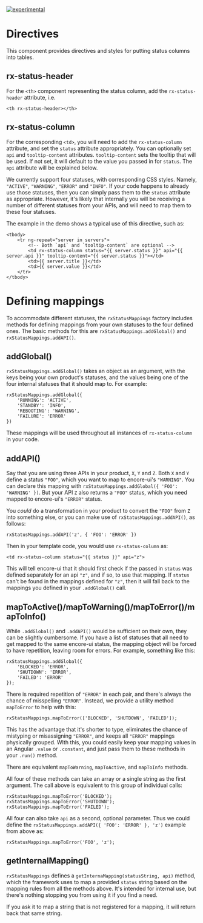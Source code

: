 [![experimental](http://badges.github.io/stability-badges/dist/experimental.svg)](http://github.com/badges/stability-badges)

# Directives 
This component provides directives and styles for putting status columns into tables.

## rx-status-header

For the `<th>` component representing the status column, add the `rx-status-header` attribute, i.e.

    <th rx-status-header></th>

## rx-status-column

For the corresponding `<td>`, you will need to add the `rx-status-column` attribute, and set the `status` attribute appropriately. You can optionally set `api` and `tooltip-content` attributes. `tooltip-content` sets the tooltip that will be used. If not set, it will default to the value you passed in for `status`. The `api` attribute will be explained below.

We currently support four statuses, with corresponding CSS styles. Namely, `"ACTIVE"`, `"WARNING"`, `"ERROR"` and `"INFO"`. If your code happens to already use those statuses, then you can simply pass them to the `status` attribute as appropriate. However, it's likely that internally you will be receiving a number of different statuses from your APIs, and will need to map them to these four statuses.

The example in the demo shows a typical use of this directive, such as:

    <tbody>
        <tr ng-repeat="server in servers">
            <!-- Both `api` and `tooltip-content` are optional -->
            <td rx-status-column status="{{ server.status }}" api="{{ server.api }}" tooltip-content="{{ server.status }}"></td>
            <td>{{ server.title }}</td>
            <td>{{ server.value }}</td>
        </tr>
    </tbody>


# Defining mappings

To accommodate different statuses, the `rxStatusMappings` factory includes methods for defining mappings from your own statuses to the four defined ones. The basic methods for this are `rxStatusMappings.addGlobal()` and `rxStatusMappings.addAPI()`.

## addGlobal()

`rxStatusMappings.addGlobal()` takes an object as an argument, with the keys being your own product's statuses, and the values being one of the four internal statuses that it should map to. For example:

    rxStatusMappings.addGlobal({
        'RUNNING': 'ACTIVE',
        'STANDBY': 'INFO',
        'REBOOTING': 'WARNING',
        'FAILURE': 'ERROR'
    })

These mappings will be used throughout all instances of `rx-status-column` in your code. 

## addAPI()

Say that you are using three APIs in your product, `X`, `Y` and `Z`. Both `X` and `Y` define a status `"FOO"`, which you want to map to encore-ui's `"WARNING"`. You can declare this  mapping with `rxStatusMappings.addGlobal({ 'FOO': 'WARNING' })`. But your API `Z` also returns a `"FOO"` status, which you need mapped to encore-ui's `"ERROR"` status. 

You _could_ do a transformation in your product to convert the `"FOO"` from `Z` into something else, or you can make use of `rxStatusMappings.addAPI()`, as follows:

    rxStatusMappings.addAPI('z', { 'FOO': 'ERROR' })

Then in your template code, you would use `rx-status-column` as:

    <td rx-status-column status="{{ status }}" api="z">

This will tell encore-ui that it should first check if the passed in `status` was defined separately for an api `"z"`, and if so, to use that mapping. If `status` can't be found in the mappings defined for `"z"`, then it will fall back to the mappings you defined in your `.addGlobal()` call.

## mapToActive()/mapToWarning()/mapToError()/mapToInfo()

While `.addGlobal()` and `.addAPI()` would be sufficient on their own, they can be slightly cumbersome. If you have a list of statuses that all need to get mapped to the same encore-ui status, the mapping object will be forced to have repetition, leaving room for errors. For example, something like this:

    rxStatusMappings.addGlobal({
        'BLOCKED': 'ERROR',
        'SHUTDOWN': 'ERROR',
        'FAILED': 'ERROR'
    });

There is required repetition of `"ERROR"` in each pair, and there's always the chance of misspelling `"ERROR"`. Instead, we provide a utility method `mapToError` to help with this:

    rxStatusMappings.mapToError(['BLOCKED', 'SHUTDOWN', 'FAILED']);

This has the advantage that it's shorter to type, eliminates the chance of mistyping or misassigning `"ERROR"`, and keeps all `"ERROR"` mappings physically grouped. WIth this, you could easily keep your mapping values in an Angular `.value` or `.constant`, and just pass them to these methods in your `.run()` method.

There are equivalent `mapToWarning`, `mapToActive`, and `mapToInfo` methods.

All four of these methods can take an array or a single string as the first argument. The call above is equivalent to this group of individual calls:

    rxStatusMappings.mapToError('BLOCKED');
    rxStatusMappings.mapToError('SHUTDOWN');
    rxStatusMappings.mapToError('FAILED');

All four can also take `api` as a second, optional parameter. Thus we could define the `rxStatusMappings.addAPI({ 'FOO': 'ERROR' }, 'z')` example from above as:

    rxStatusMappings.mapToError('FOO', 'z');


## getInternalMapping()

`rxStatusMappings` defines a `getInternaMapping(statusString, api)` method, which the framework uses to map a provided `status` string based on the mapping rules from all the methods above. It's intended for internal use, but there's nothing stopping you from using it if you find a need.

If you ask it to map a string that is not registered for a mapping, it will return back that same string.
